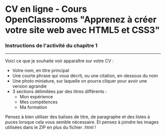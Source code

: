 CV en ligne - Cours OpenClassrooms "Apprenez à créer votre site web avec HTML5 et CSS3"
=======================================================================================

### Instructions de l'activité du chapitre 1
--------------------------------------------

Voici ce que je souhaite voir apparaître sur votre CV :

* Votre nom, en titre principal
* Une courte phrase qui vous décrit, ou une citation, en-dessous du nom
* Une photo miniature, sur laquelle on pourra cliquer pour avoir une version agrandie
* 3 sections délimitées par des titres différents :
   - Mon expérience
   - Mes compétences
   - Ma formation

Pensez à bien utiliser des balises de titre, de paragraphe et des listes à puces lorsque cela vous semble nécessaire. Et pensez à joindre les images utilisées dans le ZIP en plus du fichier .html !


